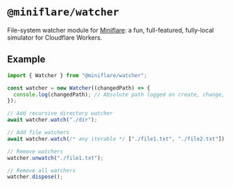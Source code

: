 # `@miniflare/watcher`

File-system watcher module for
[Miniflare](https://github.com/cloudflare/miniflare): a fun, full-featured,
fully-local simulator for Cloudflare Workers.

## Example

```js
import { Watcher } from "@miniflare/watcher";

const watcher = new Watcher((changedPath) => {
  console.log(changedPath); // Absolute path logged on create, change, delete
});

// Add recursive directory watcher
await watcher.watch("./dir");

// Add file watchers
await watcher.watch(/* any iterable */ ["./file1.txt", "./file2.txt"]);

// Remove watchers
watcher.unwatch("./file1.txt");

// Remove all watchers
watcher.dispose();
```
